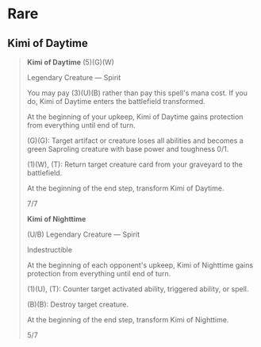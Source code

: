 # Rare

## Kimi of Daytime

> **Kimi of Daytime** (5)(G)(W)
>
> Legendary Creature — Spirit
>
> You may pay (3)(U)(B) rather than pay this spell's mana cost. If you do, Kimi of Daytime enters the battlefield transformed.
>
> At the beginning of your upkeep, Kimi of Daytime gains protection from everything until end of turn.
>
> (G)(G): Target artifact or creature loses all abilities and becomes a green Saproling creature with base power and toughness 0/1.
>
> (1)(W), (T): Return target creature card from your graveyard to the battlefield.
>
> At the beginning of the end step, transform Kimi of Daytime.
>
> 7/7
>
> **Kimi of Nighttime**
>
> (U/B) Legendary Creature — Spirit
>
> Indestructible
>
> At the beginning of each opponent's upkeep, Kimi of Nighttime gains protection from everything until end of turn.
>
> (1)(U), (T): Counter target activated ability, triggered ability, or spell.
>
> (B)(B): Destroy target creature.
>
> At the beginning of the end step, transform Kimi of Nighttime.
>
> 5/7
